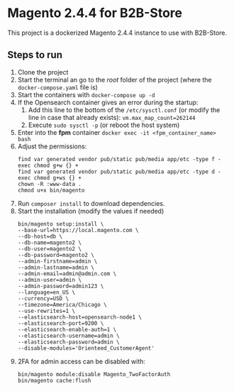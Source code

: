 # Magento 2.4.4 for B2B-Store
This project is a dockerized Magento 2.4.4 instance to use with B2B-Store.

## Steps to run
1. Clone the project
2. Start the terminal an go to the _root_ folder of the project (where the `docker-compose.yaml` file is)
3. Start the containers with `docker-compose up -d`
4. If the Opensearch container gives an error during the startup:
    1. Add this line to the bottom of the `/etc/sysctl.conf` (or modify the line in case that already exists): `vm.max_map_count=262144`
    2. Execute `sudo sysctl -p` (or reboot the host system)
5. Enter into the **fpm** container `docker exec -it <fpm_container_name> bash`
6. Adjust the permissions:
   ```
   find var generated vendor pub/static pub/media app/etc -type f -exec chmod g+w {} +
   find var generated vendor pub/static pub/media app/etc -type d -exec chmod g+ws {} +
   chown -R :www-data .
   chmod u+x bin/magento
   ```
7. Run `composer install` to download dependencies.
8. Start the installation (modify the values if needed)
   ```
   bin/magento setup:install \
   --base-url=https://local.magento.com \
   --db-host=db \
   --db-name=magento2 \
   --db-user=magento2 \
   --db-password=magento2 \
   --admin-firstname=admin \
   --admin-lastname=admin \
   --admin-email=admin@admin.com \
   --admin-user=admin \
   --admin-password=admin123 \
   --language=en_US \
   --currency=USD \
   --timezone=America/Chicago \
   --use-rewrites=1 \
   --elasticsearch-host=opensearch-node1 \
   --elasticsearch-port=9200 \
   --elasticsearch-enable-auth=1 \
   --elasticsearch-username=admin \
   --elasticsearch-password=admin \
   --disable-modules='Orienteed_CustomerAgent'
   ```
9. 2FA for admin access can be disabled with:
   ```
   bin/magento module:disable Magento_TwoFactorAuth  
   bin/magento cache:flush
   ```